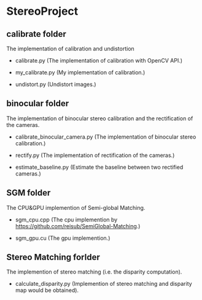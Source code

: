 # StereoProject

## calibrate folder

The implementation of calibration and undistortion

- calibrate.py (The implementation of calibration with OpenCV API.)

- my_calibrate.py (My implementation of calibration.)

- undistort.py (Undistort images.)

## binocular folder

The implementation of binocular stereo calibration and the rectification of the cameras.

- calibrate_binocular_camera.py (The implementation of binocular stereo calibration.)

- rectify.py (The implementation of rectification of the cameras.)

- estimate_baseline.py (Estimate the baseline between two rectified cameras.)

## SGM folder

The CPU&GPU implemention of Semi-global Matching.

- sgm_cpu.cpp (The cpu implemention by https://github.com/reisub/SemiGlobal-Matching.)

- sgm_gpu.cu (The gpu implemention.)

## Stereo Matching forlder

The implemention of stereo matching (i.e. the disparity computation).

- calculate_disparity.py (Implemention of stereo matching and disparity map would be obtained).
